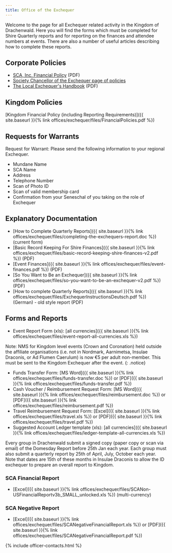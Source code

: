 ```yaml
---
title: Office of the Exchequer
---
```


Welcome to the page for all Exchequer related activity in the Kingdom of Drachenwald. Here you will find the forms which must be completed for Shire Quarterly reports and for reporting on the finances and attendee numbers at events. There are also a number of useful articles describing how to complete these reports.

## Corporate Policies 

- [SCA, Inc. Financial Policy](https://www.sca.org/resources/document-library/societyfinancialpolicy/) (PDF)
- [Society Chancellor of the Exchequer page of policies](https://www.sca.org/resources/document-library/#exchequer)
- [The Local Exchequer's Handbook](https://www.sca.org/resources/document-library/exchequerhandbook/) (PDF)

## Kingdom Policies

[Kingdom Financial Policy (including Reporting Requirements)]({{ site.baseurl }}{% link offices/exchequer/files/FinancialPolicies.pdf %})

## Requests for Warrants

Request for Warrant: Please send the following information to your regional Exchequer.

- Mundane Name
- SCA Name
- Address
- Telephone Number
- Scan of Photo ID
- Scan of valid membership card
- Confirmation from your Seneschal of you taking on the role of Exchequer

## Explanatory Documentation

- [How to Complete Quarterly Reports]({{ site.baseurl }}{% link offices/exchequer/files/completing-the-exchequers-report.doc %}) (current form)
- [Basic Record Keeping For Shire Finances]({{ site.baseurl }}{% link offices/exchequer/files/basic-record-keeping-shire-finances-v2.pdf %}) (PDF)
- [Event Finances]({{ site.baseurl }}{% link offices/exchequer/files/event-finances.pdf %}) (PDF)
- [So You Want to Be an Exchequer]({{ site.baseurl }}{% link offices/exchequer/files/so-you-want-to-be-an-exchequer-v2.pdf %}) (PDF)
- [How to complete Quarterly Reports]({{ site.baseurl }}{% link offices/exchequer/files/ExchequerInstructionsDeutsch.pdf %}) (German) - old style report (PDF)

## Forms and Reports

- Event Report Form (xls): [all currencies]({{ site.baseurl }}{% link offices/exchequer/files/event-report-all-currencies.xls %})

Note: NMS for Kingdom level events (Crown and Coronation) held outside the affiliate organisations (i.e. not in Nordmark, Aarnimetsa, Insulae Draconis, or Ad Flumen Caerulum) is now €5 per adult non-member. This must be sent to the Kingdom Exchequer after the event.
{: .notice}

- Funds Transfer Form: [MS Word]({{ site.baseurl }}{% link offices/exchequer/files/funds-transfer.doc %}) or [PDF]({{ site.baseurl }}{% link offices/exchequer/files/funds-transfer.pdf %})
- Cash Voucher / Reimbursement Request Form: [MS Word]({{ site.baseurl }}{% link offices/exchequer/files/reimbursement.doc %}) or [PDF]({{ site.baseurl }}{% link offices/exchequer/files/reimbursement.pdf %})
- Travel Reimbursement Request Form: [Excel]({{ site.baseurl }}{% link offices/exchequer/files/travel.xls %}) or [PDF]({{ site.baseurl }}{% link offices/exchequer/files/travel.pdf %})
- Suggested Account Ledger template (xls): [all currencies]({{ site.baseurl }}{% link offices/exchequer/files/ledger-template-all-currencies.xls %})

Every group in Drachenwald submit a signed copy (paper copy or scan via email) of the Domesday Report before 25th Jan each year. Each group must also submit a quarterly report by 25th of April, July, October each year. Note that dates are 15th of these months in Insulae Draconis to allow the ID exchequer to prepare an overall report to Kingdom.

### SCA Financial Report

- [Excel]({{ site.baseurl }}{% link offices/exchequer/files/SCANon-USFinancialReportv3b_SMALL_unlocked.xls %}) (multi-currency)

### SCA Negative Report

- [Excel]({{ site.baseurl }}{% link offices/exchequer/files/SCANegativeFinancialReport.xls %}) or [PDF]({{ site.baseurl }}{% link offices/exchequer/files/SCANegativeFinancialReport.pdf %})


{% include officer-contacts.html %}
